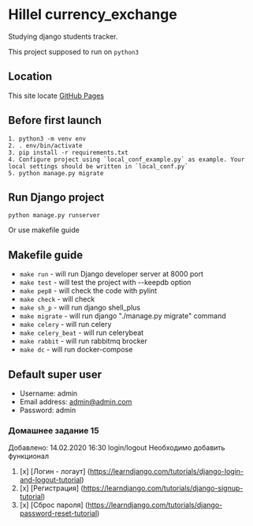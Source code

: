 # Hillel currency_exchange
Studying django students tracker.

This project supposed to run on `python3`


## Location
This site locate [GitHub Pages](https://github.com/miha-pavel/currency_exchange)


## Before first launch
```
1. python3 -m venv env
2. . env/bin/activate
3. pip install -r requirements.txt
4. Configure project using `local_conf_example.py` as example. Your local settings should be written in `local_conf.py`
5. python manage.py migrate
```


## Run Django project
```
python manage.py runserver
```

Or use makefile guide


## Makefile guide
* ```make run``` - will run Django developer server at 8000 port
* ```make test``` - will test the project with --keepdb option
* ```make pep8``` - will check the code with pylint
* ```make check``` - will check
* ```make sh_p``` - will run django shell_plus
* ```make migrate``` - will run django "./manage.py migrate" command
* ```make celery``` - will run celery
* ```make celery_beat``` - will run celerybeat
* ```make rabbit``` - will run rabbitmq brocker
* ```make dc``` - will run docker-compose


## Default super user
* Username: admin
* Email address: admin@admin.com
* Password: admin


### Домашнее задание 15
Добавлено: 14.02.2020 16:30
login/logout
Необходимо добавить функционал

1. [x] [Логин - логаут] (https://learndjango.com/tutorials/django-login-and-logout-tutorial)
2. [x] [Регистрация] (https://learndjango.com/tutorials/django-signup-tutorial)
3. [x] [Сброс пароля] (https://learndjango.com/tutorials/django-password-reset-tutorial)